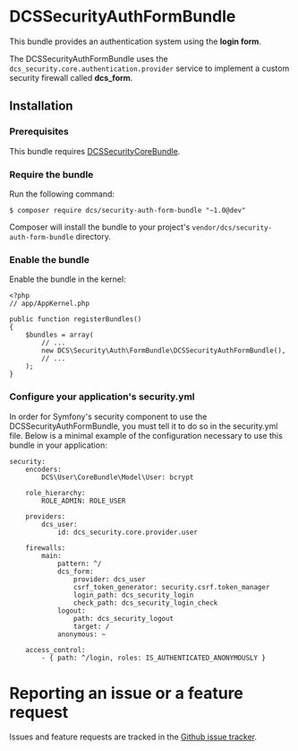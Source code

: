 # DCSSecurityAuthFormBundle

This bundle provides an authentication system using the **login form**.

The DCSSecurityAuthFormBundle uses the `dcs_security.core.authentication.provider` service to implement a custom security firewall called **dcs_form**.

## Installation

### Prerequisites

This bundle requires [DCSSecurityCoreBundle](https://github.com/damianociarla/DCSSecurityCoreBundle).

### Require the bundle

Run the following command:

	$ composer require dcs/security-auth-form-bundle "~1.0@dev"

Composer will install the bundle to your project's `vendor/dcs/security-auth-form-bundle` directory.

### Enable the bundle

Enable the bundle in the kernel:

	<?php
	// app/AppKernel.php

	public function registerBundles()
	{
		$bundles = array(
			// ...
			new DCS\Security\Auth\FormBundle\DCSSecurityAuthFormBundle(),
			// ...
		);
	}

### Configure your application's security.yml

In order for Symfony's security component to use the DCSSecurityAuthFormBundle, you must tell it to do so in the security.yml file. Below is a minimal example of the configuration necessary to use this bundle in your application:

    security:
        encoders:
            DCS\User\CoreBundle\Model\User: bcrypt

        role_hierarchy:
            ROLE_ADMIN: ROLE_USER

        providers:
            dcs_user:
                id: dcs_security.core.provider.user

        firewalls:
            main:
                pattern: ^/
                dcs_form:
                    provider: dcs_user
                    csrf_token_generator: security.csrf.token_manager
                    login_path: dcs_security_login
                    check_path: dcs_security_login_check
                logout:
                    path: dcs_security_logout
                    target: /
                anonymous: ~

        access_control:
            - { path: ^/login, roles: IS_AUTHENTICATED_ANONYMOUSLY }

# Reporting an issue or a feature request

Issues and feature requests are tracked in the [Github issue tracker](https://github.com/damianociarla/DCSSecurityCoreBundle/issues).